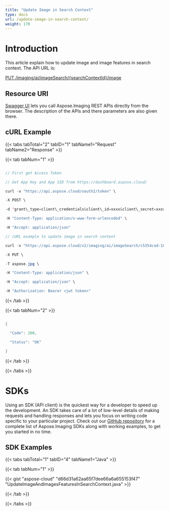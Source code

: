 ```yaml
---
title: "Update Image in Search Context"
type: docs
url: /update-image-in-search-context/
weight: 170
---
```


# **Introduction**
This article explain how to update image and image features in search context. The API URL is:

[PUT /imaging/ai/imageSearch/{searchContextId}/image](https://apireference.aspose.cloud/imaging/#/SearchContextImages/UpdateSearchImage)
## **Resource URI**
[Swagger UI](https://apireference.aspose.cloud/imaging/#/SearchContextImages/UpdateSearchImage) lets you call Aspose.Imaging REST APIs directly from the browser. The description of the APIs and there parameters are also given there.
## **cURL Example**
{{< tabs tabTotal="2" tabID="1" tabName1="Request" tabName2="Response" >}}

{{< tab tabNum="1" >}}

```java

// First get Access Token

// Get App Key and App SID from https://dashboard.aspose.cloud/

curl -v "https://api.aspose.cloud/oauth2/token" \

-X POST \

-d 'grant\_type=client\_credentials&client\_id=xxxx&client\_secret=xxxx' \

-H "Content-Type: application/x-www-form-urlencoded" \

-H "Accept: application/json"

// cURL example to update image in search context

curl -v "https://api.aspose.cloud/v2/imaging/ai/imageSearch/c5354cad-18c1-4af4-9444-69b23d891c67/image?imageId=aspose.jpg" \

-X PUT \

-T aspose.jpg \

-H "Content-Type: application/json" \

-H "Accept: application/json" \

-H "Authorization: Bearer <jwt token>"

```

{{< /tab >}}

{{< tab tabNum="2" >}}

```java

{

  "Code": 200,

  "Status": "OK"

}

```

{{< /tab >}}

{{< /tabs >}}
# **SDKs**
Using an SDK (API client) is the quickest way for a developer to speed up the development. An SDK takes care of a lot of low-level details of making requests and handling responses and lets you focus on writing code specific to your particular project. Check out our [GitHub repository](https://github.com/aspose-imaging-cloud) for a complete list of Aspose.Imaging SDKs along with working examples, to get you started in no time.
## **SDK Examples**
{{< tabs tabTotal="1" tabID="4" tabName1="Java" >}}

{{< tab tabNum="1" >}}

{{< gist "aspose-cloud" "d66d31a62aa65f7dee66a6a655153f47" "UpdateImageAndImagesFeaturesInSearchContext.java" >}}

{{< /tab >}}

{{< /tabs >}}
